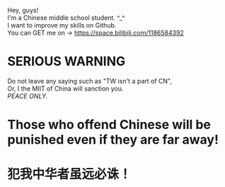 Hey, guys! \
I'm a Chinese middle school student. ^_^ \
I want to improve my skills on Github. \
You can GET me on -> https://space.bilibili.com/1186584392 
# SERIOUS WARNING
Do not leave any saying such as "TW isn't a part of CN", \
Or, I the MIIT of China will sanction you. \
_PEACE ONLY._
# Those who offend Chinese will be punished even if they are far away!
# 犯我中华者虽远必诛！
